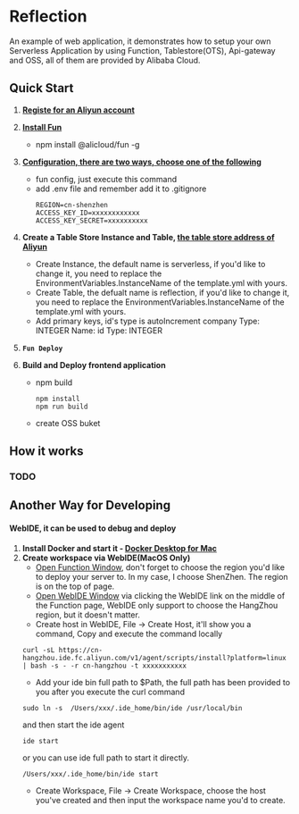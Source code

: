# Reflection
An example of web application, it demonstrates how to setup your own Serverless Application by using Function, Tablestore(OTS), Api-gateway and OSS, all of them are provided by Alibaba Cloud.
## Quick Start

1. **[Registe for an Aliyun account](https://account.aliyun.com/register/register.htm)**

2. **[Install Fun](https://github.com/aliyun/fun/blob/master/docs/usage/installation-zh.md)**
    - npm install @alicloud/fun -g
3. **[Configuration, there are two ways, choose one of the following](https://github.com/aliyun/fun/blob/master/docs/usage/getting_started-zh.md#%E9%85%8D%E7%BD%AE)**
    - fun config, just execute this command
    - add .env file and remember add it to .gitignore
        ```ACCOUNT_ID=xxxxxxxx
        REGION=cn-shenzhen
        ACCESS_KEY_ID=xxxxxxxxxxxx
        ACCESS_KEY_SECRET=xxxxxxxxxx
        ```
4. **Create a Table Store Instance and Table, [the table store address of Aliyun](https://ots.console.aliyun.com)**
    - Create Instance, the default name is serverless, if you'd like to change it, you need to replace the EnvironmentVariables.InstanceName of the template.yml with yours.
    - Create Table, the defualt name is reflection, if you'd like to change it, you need to replace the EnvironmentVariables.InstanceName of the template.yml with yours.
    - Add primary keys, id's type is autoIncrement
            company
              Type: INTEGER
            Name: id
              Type: INTEGER
    
5. **`Fun Deploy`**
6. **Build and Deploy frontend application**
    - npm build
        ```cd frontend
        npm install
        npm run build
        ```
    - create OSS buket
    

## How it works
### TODO


## Another Way for Developing

#### WebIDE, it can be used to debug and deploy
1. **Install Docker and start it - [Docker Desktop for Mac](https://hub.docker.com/editions/community/docker-ce-desktop-mac)**
2. **Create workspace via WebIDE(MacOS Only)**
    - [Open Function Window](https://fc.console.aliyun.com/overview/cn-shenzhen), don't forget to choose the region you'd like to deploy your server to. In my case, I choose ShenZhen. The region is on the top of page.
    - [Open WebIDE Window](https://ide.fc.aliyun.com/cn-hangzhou) via clicking the WebIDE link on the middle of the Function page, WebIDE only support to choose the HangZhou region, but it doesn't matter.
    - Create host in WebIDE, File -> Create Host, it'll show you a command, Copy and execute the command locally
    ```
    curl -sL https://cn-hangzhou.ide.fc.aliyun.com/v1/agent/scripts/install?platform=linux | bash -s - -r cn-hangzhou -t xxxxxxxxxxx
    ```
    - Add your ide bin full path to $Path, the full path has been provided to you after you execute the curl command
    ```
    sudo ln -s  /Users/xxx/.ide_home/bin/ide /usr/local/bin
    ```
    and then start the ide agent
    ```
    ide start
    ```
    or you can use ide full path to start it directly.
    ```
    /Users/xxx/.ide_home/bin/ide start
    ```
    - Create Workspace, File -> Create Workspace, choose the host you've created and then input the workspace name you'd to create.
    
    
    

